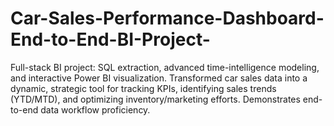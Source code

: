 # Car-Sales-Performance-Dashboard-End-to-End-BI-Project-
Full-stack BI project: SQL extraction, advanced time-intelligence modeling, and interactive Power BI visualization. Transformed car sales data into a dynamic, strategic tool for tracking KPIs, identifying sales trends (YTD/MTD), and optimizing inventory/marketing efforts. Demonstrates end-to-end data workflow proficiency.
